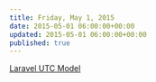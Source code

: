 ```yaml
---
title: Friday, May 1, 2015
date: 2015-05-01 06:00:00+00:00
updated: 2015-05-01 06:00:00+00:00
published: true
---
```


[Laravel UTC Model](/laravel-utc-model/)

